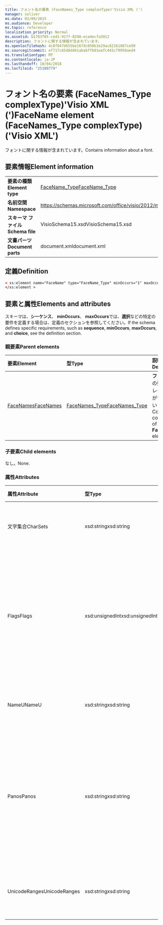 ```yaml
---
title: フォント名の要素 (FaceNames_Type complexType)'Visio XML (')
manager: soliver
ms.date: 03/09/2015
ms.audience: Developer
ms.topic: reference
localization_priority: Normal
ms.assetid: b1783f05-ced1-917f-8298-eca4ecfa3912
description: フォントに関する情報が含まれています。
ms.openlocfilehash: 4c8f047d655be167dc058b3e29ac62161887ce99
ms.sourcegitcommit: ef717c65d8dd41ababffb01eafc443c79950aed4
ms.translationtype: MT
ms.contentlocale: ja-JP
ms.lasthandoff: 10/04/2018
ms.locfileid: "25389779"
---
```

# <a name="facename-element-facenamestype-complextype-visio-xml"></a><span data-ttu-id="4d4a2-103">フォント名の要素 (FaceNames_Type complexType)'Visio XML (')</span><span class="sxs-lookup"><span data-stu-id="4d4a2-103">FaceName element (FaceNames_Type complexType) ('Visio XML')</span></span>

<span data-ttu-id="4d4a2-104">フォントに関する情報が含まれています。</span><span class="sxs-lookup"><span data-stu-id="4d4a2-104">Contains information about a font.</span></span>
  
## <a name="element-information"></a><span data-ttu-id="4d4a2-105">要素情報</span><span class="sxs-lookup"><span data-stu-id="4d4a2-105">Element information</span></span>

|||
|:-----|:-----|
|<span data-ttu-id="4d4a2-106">**要素の種類**</span><span class="sxs-lookup"><span data-stu-id="4d4a2-106">**Element type**</span></span> <br/> |[<span data-ttu-id="4d4a2-107">FaceName_Type</span><span class="sxs-lookup"><span data-stu-id="4d4a2-107">FaceName_Type</span></span>](facename_type-complextypevisio-xml.md) <br/> |
|<span data-ttu-id="4d4a2-108">**名前空間**</span><span class="sxs-lookup"><span data-stu-id="4d4a2-108">**Namespace**</span></span> <br/> |https://schemas.microsoft.com/office/visio/2012/main  <br/> |
|<span data-ttu-id="4d4a2-109">**スキーマ ファイル**</span><span class="sxs-lookup"><span data-stu-id="4d4a2-109">**Schema file**</span></span> <br/> |<span data-ttu-id="4d4a2-110">VisioSchema15.xsd</span><span class="sxs-lookup"><span data-stu-id="4d4a2-110">VisioSchema15.xsd</span></span>  <br/> |
|<span data-ttu-id="4d4a2-111">**文書パーツ**</span><span class="sxs-lookup"><span data-stu-id="4d4a2-111">**Document parts**</span></span> <br/> |<span data-ttu-id="4d4a2-112">document.xml</span><span class="sxs-lookup"><span data-stu-id="4d4a2-112">document.xml</span></span>  <br/> |
   
## <a name="definition"></a><span data-ttu-id="4d4a2-113">定義</span><span class="sxs-lookup"><span data-stu-id="4d4a2-113">Definition</span></span>

```XML
< xs:element name="FaceName" type="FaceName_Type" minOccurs="1" maxOccurs="unbounded" >
</xs:element > 
```

## <a name="elements-and-attributes"></a><span data-ttu-id="4d4a2-114">要素と属性</span><span class="sxs-lookup"><span data-stu-id="4d4a2-114">Elements and attributes</span></span>

<span data-ttu-id="4d4a2-115">スキーマは、**シーケンス**、 **minOccurs**、 **maxOccurs**では、**選択**などの特定の要件を定義する場合は、定義のセクションを参照してください。</span><span class="sxs-lookup"><span data-stu-id="4d4a2-115">If the schema defines specific requirements, such as **sequence**, **minOccurs**, **maxOccurs**, and **choice**, see the definition section.</span></span> 
  
### <a name="parent-elements"></a><span data-ttu-id="4d4a2-116">親要素</span><span class="sxs-lookup"><span data-stu-id="4d4a2-116">Parent elements</span></span>

|<span data-ttu-id="4d4a2-117">**要素**</span><span class="sxs-lookup"><span data-stu-id="4d4a2-117">**Element**</span></span>|<span data-ttu-id="4d4a2-118">**型**</span><span class="sxs-lookup"><span data-stu-id="4d4a2-118">**Type**</span></span>|<span data-ttu-id="4d4a2-119">**説明**</span><span class="sxs-lookup"><span data-stu-id="4d4a2-119">**Description**</span></span>|
|:-----|:-----|:-----|
|[<span data-ttu-id="4d4a2-120">FaceNames</span><span class="sxs-lookup"><span data-stu-id="4d4a2-120">FaceNames</span></span>](facenames-element-visiodocument_type-complextypevisio-xml.md) <br/> |[<span data-ttu-id="4d4a2-121">FaceNames_Type</span><span class="sxs-lookup"><span data-stu-id="4d4a2-121">FaceNames_Type</span></span>](facenames_type-complextypevisio-xml.md) <br/> |<span data-ttu-id="4d4a2-122">**フォント名**の要素のコレクションが含まれています。</span><span class="sxs-lookup"><span data-stu-id="4d4a2-122">Contains a collection of **FaceName** elements.</span></span>  <br/> |
   
### <a name="child-elements"></a><span data-ttu-id="4d4a2-123">子要素</span><span class="sxs-lookup"><span data-stu-id="4d4a2-123">Child elements</span></span>

<span data-ttu-id="4d4a2-124">なし。</span><span class="sxs-lookup"><span data-stu-id="4d4a2-124">None.</span></span>
  
### <a name="attributes"></a><span data-ttu-id="4d4a2-125">属性</span><span class="sxs-lookup"><span data-stu-id="4d4a2-125">Attributes</span></span>

|<span data-ttu-id="4d4a2-126">**属性**</span><span class="sxs-lookup"><span data-stu-id="4d4a2-126">**Attribute**</span></span>|<span data-ttu-id="4d4a2-127">**型**</span><span class="sxs-lookup"><span data-stu-id="4d4a2-127">**Type**</span></span>|<span data-ttu-id="4d4a2-128">**必須**</span><span class="sxs-lookup"><span data-stu-id="4d4a2-128">**Required**</span></span>|<span data-ttu-id="4d4a2-129">**説明**</span><span class="sxs-lookup"><span data-stu-id="4d4a2-129">**Description**</span></span>|<span data-ttu-id="4d4a2-130">**使用可能な値**</span><span class="sxs-lookup"><span data-stu-id="4d4a2-130">**Possible values**</span></span>|
|:-----|:-----|:-----|:-----|:-----|
|<span data-ttu-id="4d4a2-131">文字集合</span><span class="sxs-lookup"><span data-stu-id="4d4a2-131">CharSets</span></span>  <br/> |<span data-ttu-id="4d4a2-132">xsd:string</span><span class="sxs-lookup"><span data-stu-id="4d4a2-132">xsd:string</span></span>  <br/> |<span data-ttu-id="4d4a2-133">省略可能</span><span class="sxs-lookup"><span data-stu-id="4d4a2-133">optional</span></span>  <br/> |<span data-ttu-id="4d4a2-134">サポートされている文字のフォントを設定します。</span><span class="sxs-lookup"><span data-stu-id="4d4a2-134">The supported character sets of the font.</span></span>  <br/> |<span data-ttu-id="4d4a2-135">Xsd:string の値を入力します。</span><span class="sxs-lookup"><span data-stu-id="4d4a2-135">Values of the xsd:string type.</span></span>  <br/> |
|<span data-ttu-id="4d4a2-136">Flags</span><span class="sxs-lookup"><span data-stu-id="4d4a2-136">Flags</span></span>  <br/> |<span data-ttu-id="4d4a2-137">xsd:unsignedInt</span><span class="sxs-lookup"><span data-stu-id="4d4a2-137">xsd:unsignedInt</span></span>  <br/> |<span data-ttu-id="4d4a2-138">省略可能</span><span class="sxs-lookup"><span data-stu-id="4d4a2-138">optional</span></span>  <br/> |<span data-ttu-id="4d4a2-139">次に示すフラグ: フォント、デフォルトのフォント、アジア言語のフォント、複雑なフォント、縦書きフォント、およびフォントの種類がありません。</span><span class="sxs-lookup"><span data-stu-id="4d4a2-139">Flags that indicate the following: missing font, default font, asian font, complex font, vertical font, and font type.</span></span>  <br/> |<span data-ttu-id="4d4a2-140">Xsd:unsignedInt の値を入力します。</span><span class="sxs-lookup"><span data-stu-id="4d4a2-140">Values of the xsd:unsignedInt type.</span></span>  <br/> |
|<span data-ttu-id="4d4a2-141">NameU</span><span class="sxs-lookup"><span data-stu-id="4d4a2-141">NameU</span></span>  <br/> |<span data-ttu-id="4d4a2-142">xsd:string</span><span class="sxs-lookup"><span data-stu-id="4d4a2-142">xsd:string</span></span>  <br/> |<span data-ttu-id="4d4a2-143">必須</span><span class="sxs-lookup"><span data-stu-id="4d4a2-143">required</span></span>  <br/> |<span data-ttu-id="4d4a2-144">Utf-16 Unicode 文字列のフォントの名前。</span><span class="sxs-lookup"><span data-stu-id="4d4a2-144">The name of the font as a UTF-16 Unicode string.</span></span>  <br/> ||
|<span data-ttu-id="4d4a2-145">Panos</span><span class="sxs-lookup"><span data-stu-id="4d4a2-145">Panos</span></span>  <br/> |<span data-ttu-id="4d4a2-146">xsd:string</span><span class="sxs-lookup"><span data-stu-id="4d4a2-146">xsd:string</span></span>  <br/> |<span data-ttu-id="4d4a2-147">省略可能</span><span class="sxs-lookup"><span data-stu-id="4d4a2-147">optional</span></span>  <br/> |<span data-ttu-id="4d4a2-148">フォントの panose 署名します。</span><span class="sxs-lookup"><span data-stu-id="4d4a2-148">The panose signature for the font.</span></span> <span data-ttu-id="4d4a2-149">Panose は、その視覚的特性に基づくに分類されている書体の分類システムです。</span><span class="sxs-lookup"><span data-stu-id="4d4a2-149">Panose is a classification system for typefaces that categorizes them based upon their visual characteristics.</span></span>  <br/> |<span data-ttu-id="4d4a2-150">Xsd:string の値を入力します。</span><span class="sxs-lookup"><span data-stu-id="4d4a2-150">Values of the xsd:string type.</span></span>  <br/> |
|<span data-ttu-id="4d4a2-151">UnicodeRanges</span><span class="sxs-lookup"><span data-stu-id="4d4a2-151">UnicodeRanges</span></span>  <br/> |<span data-ttu-id="4d4a2-152">xsd:string</span><span class="sxs-lookup"><span data-stu-id="4d4a2-152">xsd:string</span></span>  <br/> |<span data-ttu-id="4d4a2-153">省略可能</span><span class="sxs-lookup"><span data-stu-id="4d4a2-153">optional</span></span>  <br/> |<span data-ttu-id="4d4a2-154">フォントのサポートされている Unicode の範囲です。</span><span class="sxs-lookup"><span data-stu-id="4d4a2-154">The supported Unicode ranges of the font.</span></span>  <br/> |<span data-ttu-id="4d4a2-155">Xsd:string の値を入力します。</span><span class="sxs-lookup"><span data-stu-id="4d4a2-155">Values of the xsd:string type.</span></span>  <br/> |
   

